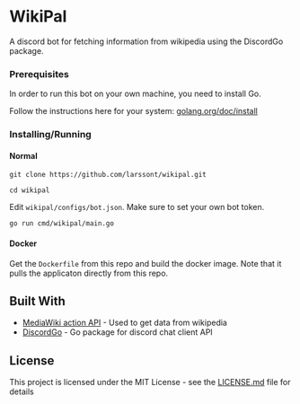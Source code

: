 # WikiPal
A discord bot for fetching information from wikipedia using the DiscordGo package.

### Prerequisites

In order to run this bot on your own machine, you need to install Go.

Follow the instructions here for your system: [golang.org/doc/install](https://golang.org/doc/install)

### Installing/Running

#### Normal

```shell
git clone https://github.com/larssont/wikipal.git

cd wikipal
```

Edit `wikipal/configs/bot.json`. Make sure to set your own bot token.

```shell
go run cmd/wikipal/main.go
```

#### Docker

Get the `Dockerfile` from this repo and build the docker image. Note that it pulls the applicaton directly from this repo.

## Built With

* [MediaWiki action API](https://www.mediawiki.org/wiki/API:Main_page) - Used to get data from wikipedia
* [DiscordGo](https://github.com/bwmarrin/discordgo) - Go package for discord chat client API

## License

This project is licensed under the MIT License - see the [LICENSE.md](LICENSE.md) file for details
